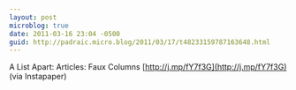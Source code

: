```yaml
---
layout: post
microblog: true
date: 2011-03-16 23:04 -0500
guid: http://padraic.micro.blog/2011/03/17/t48233159787163648.html
---
```

A List Apart: Articles: Faux Columns [http://j.mp/fY7f3G](http://j.mp/fY7f3G) (via Instapaper)
